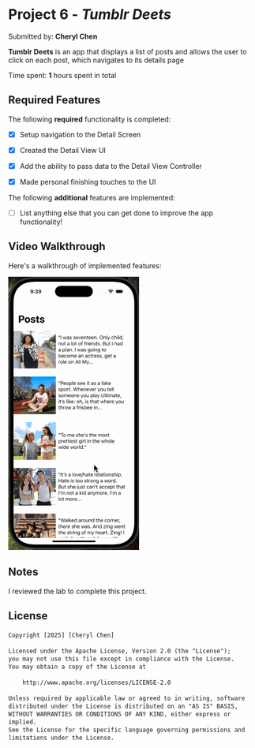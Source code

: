 # Project 6 - *Tumblr Deets*

Submitted by: **Cheryl Chen**

**Tumblr Deets** is an app that displays a list of posts and allows the user to click on each post, which navigates to its details page

Time spent: **1** hours spent in total

## Required Features

The following **required** functionality is completed:

- [X] Setup navigation to the Detail Screen
- [X] Created the Detail View UI
- [X] Add the ability to pass data to the Detail View Controller
- [X] Made personal finishing touches to the UI


The following **additional** features are implemented:

- [ ] List anything else that you can get done to improve the app functionality!

## Video Walkthrough
Here's a walkthrough of implemented features:

![Walkthrough Video](https://github.com/cherhchen/ios101-project6-tumblr/blob/main/tumblr-detail-demo.gif)

## Notes
I reviewed the lab to complete this project.

## License

    Copyright [2025] [Cheryl Chen]

    Licensed under the Apache License, Version 2.0 (the "License");
    you may not use this file except in compliance with the License.
    You may obtain a copy of the License at

        http://www.apache.org/licenses/LICENSE-2.0

    Unless required by applicable law or agreed to in writing, software
    distributed under the License is distributed on an "AS IS" BASIS,
    WITHOUT WARRANTIES OR CONDITIONS OF ANY KIND, either express or implied.
    See the License for the specific language governing permissions and
    limitations under the License.
